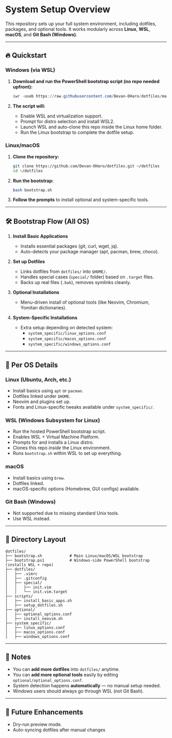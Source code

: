 # System Setup Overview

This repository sets up your full system environment, including dotfiles, packages, and optional tools. It works modularly across **Linux**, **WSL**, **macOS**, and **Git Bash (Windows)**.

---

## 🔥 Quickstart

### Windows (via WSL)
1. **Download and run the PowerShell bootstrap script (no repo needed upfront):**
   ```powershell
   iwr -useb https://raw.githubusercontent.com/Devan-OHaro/dotfiles/main/bootstrap.ps1 | iex
   ```

2. **The script will:**
   - Enable WSL and virtualization support.
   - Prompt for distro selection and install WSL2.
   - Launch WSL and auto-clone this repo inside the Linux home folder.
   - Run the Linux bootstrap to complete the dotfile setup.

### Linux/macOS
1. **Clone the repository:**
   ```bash
   git clone https://github.com/Devan-OHaro/dotfiles.git ~/dotfiles
   cd ~/dotfiles
   ```

2. **Run the bootstrap:**
   ```bash
   bash bootstrap.sh
   ```

3. **Follow the prompts** to install optional and system-specific tools.

---

## 🛠 Bootstrap Flow (All OS)

1. **Install Basic Applications**
   - Installs essential packages (git, curl, wget, jq).
   - Auto-detects your package manager (apt, pacman, brew, choco).

2. **Set up Dotfiles**
   - Links dotfiles from `dotfiles/` into `$HOME/`.
   - Handles special cases (`special/` folder) based on `.target` files.
   - Backs up real files (`.bak`), removes symlinks cleanly.

3. **Optional Installations**
   - Menu-driven install of optional tools (like Neovim, Chromium, Yomitan dictionaries).

4. **System-Specific Installations**
   - Extra setup depending on detected system:
     - `system_specific/linux_options.conf`
     - `system_specific/macos_options.conf`
     - `system_specific/windows_options.conf`

---

## 🧠 Per OS Details

### Linux (Ubuntu, Arch, etc.)
- Install basics using `apt` or `pacman`.
- Dotfiles linked under `$HOME`.
- Neovim and plugins set up.
- Fonts and Linux-specific tweaks available under `system_specific/`.

### WSL (Windows Subsystem for Linux)
- Run the hosted PowerShell bootstrap script.
- Enables WSL + Virtual Machine Platform.
- Prompts for and installs a Linux distro.
- Clones this repo *inside* the Linux environment.
- Runs `bootstrap.sh` within WSL to set up everything.

### macOS
- Install basics using `brew`.
- Dotfiles linked.
- macOS-specific options (Homebrew, GUI configs) available.

### Git Bash (Windows)
- Not supported due to missing standard Unix tools.
- Use WSL instead.

---

## 📂 Directory Layout

```plaintext
dotfiles/
├── bootstrap.sh            # Main Linux/macOS/WSL bootstrap
├── bootstrap.ps1           # Windows-side PowerShell bootstrap (installs WSL + repo)
├── dotfiles/
│   ├── .vimrc
│   ├── .gitconfig
│   ├── special/
│   │   ├── init.vim
│   │   └── init.vim.target
├── scripts/
│   ├── install_basic_apps.sh
│   ├── setup_dotfiles.sh
├── optional/
│   ├── optional_options.conf
│   ├── install_neovim.sh
├── system_specific/
│   ├── linux_options.conf
│   ├── macos_options.conf
│   ├── windows_options.conf
```

---

## 📜 Notes
- You can **add more dotfiles** into `dotfiles/` anytime.
- You can **add more optional tools** easily by editing `optional/optional_options.conf`.
- System detection happens **automatically** — no manual setup needed.
- Windows users should always go through WSL (not Git Bash).

---

## 🚀 Future Enhancements
- Dry-run preview mode.
- Auto-syncing dotfiles after manual changes
